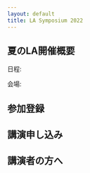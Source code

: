 ```yaml
---
layout: default
title: LA Symposium 2022
---
```


夏のLA開催概要
--------
日程:

会場:


参加登録
--------

講演申し込み
--------

講演者の方へ
--------
